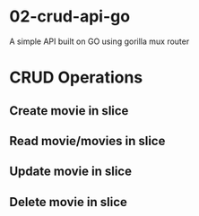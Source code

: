 # 02-crud-api-go

A simple API built on GO using gorilla mux router

# CRUD Operations
## Create movie in slice
## Read movie/movies in slice
## Update movie in slice
## Delete movie in slice
